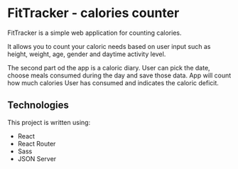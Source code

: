 # FitTracker - calories counter

FitTracker is a simple web application for counting calories. 

It allows you to count your caloric needs based on user input such as height, weight, age, gender and daytime activity level. 

The second part od the app is a caloric diary. User can pick the date, choose meals consumed during the day and save those data. App will count how much calories User has consumed and indicates the caloric deficit.


## Technologies

This project is written using:

- React
- React Router
- Sass
- JSON Server



